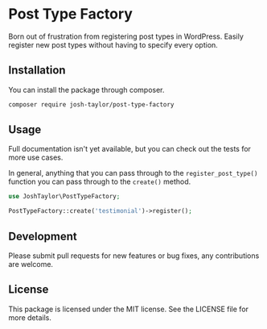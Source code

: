 # Post Type Factory

Born out of frustration from registering post types in WordPress. Easily register new post types without having to
specify every option.

## Installation

You can install the package through composer.

```sh
composer require josh-taylor/post-type-factory
```

## Usage

Full documentation isn't yet available, but you can check out the tests for more use cases. 

In general, anything that you can pass through to the `register_post_type()` function you can pass through to the 
`create()` method.

```php
use JoshTaylor\PostTypeFactory;

PostTypeFactory::create('testimonial')->register();
```

## Development

Please submit pull requests for new features or bug fixes, any contributions are welcome.

## License

This package is licensed under the MIT license. See the LICENSE file for more details.

